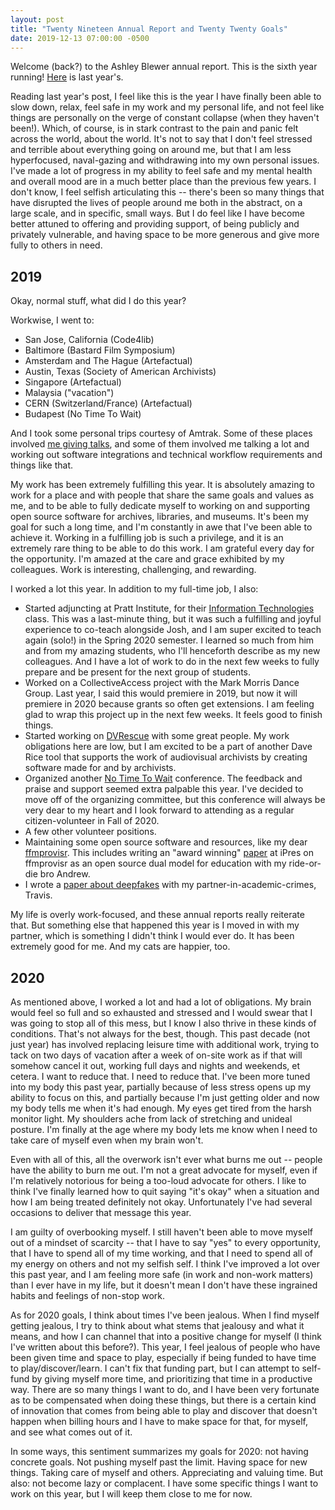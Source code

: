 ```yaml
---
layout: post
title: "Twenty Nineteen Annual Report and Twenty Twenty Goals"
date: 2019-12-13 07:00:00 -0500
---
```


Welcome (back?) to the Ashley Blewer annual report. This is the sixth year running! [Here](https://bits.ashleyblewer.com/blog/2018/12/20/twenty-nineteen-annual-report/) is last year's. 

Reading last year's post, I feel like this is the year I have finally been able to slow down, relax, feel safe in my work and my personal life, and not feel like things are personally on the verge of constant collapse (when they haven't been!). Which, of course, is in stark contrast to the pain and panic felt across the world, about the world. It's not to say that I don't feel stressed and terrible about everything going on around me, but that I am less hyperfocused, naval-gazing and withdrawing into my own personal issues. I've made a lot of progress in my ability to feel safe and my mental health and overall mood are in a much better place than the previous few years. I don't know, I feel selfish articulating this -- there's been so many things that have disrupted the lives of people around me both in the abstract, on a large scale, and in specific, small ways. But I do feel like I have become better attuned to offering and providing support, of being publicly and privately vulnerable, and having space to be more generous and give more fully to others in need.

## 2019

Okay, normal stuff, what did I do this year?

Workwise, I went to:
- San Jose, California (Code4lib)
- Baltimore (Bastard Film Symposium)
- Amsterdam and The Hague (Artefactual)
- Austin, Texas (Society of American Archivists)
- Singapore (Artefactual)
- Malaysia ("vacation")
- CERN (Switzerland/France) (Artefactual)
- Budapest (No Time To Wait)

And I took some personal trips courtesy of Amtrak. Some of these places involved [me giving talks](https://bits.ashleyblewer.com/talks/), and some of them involved me talking a lot and working out software integrations and technical workflow requirements and things like that.

My work has been extremely fulfilling this year. It is absolutely amazing to work for a place and with people that share the same goals and values as me, and to be able to fully dedicate myself to working on and supporting open source software for archives, libraries, and museums. It's been my goal for such a long time, and I'm constantly in awe that I've been able to achieve it. Working in a fulfilling job is such a privilege, and it is an extremely rare thing to be able to do this work. I am grateful every day for the opportunity. I'm amazed at the care and grace exhibited by my colleagues. Work is interesting, challenging, and rewarding. 

I worked a lot this year. In addition to my full-time job, I also:
- Started adjuncting at Pratt Institute, for their [Information Technologies](https://github.com/hadro/654fa19) class. This was a last-minute thing, but it was such a fulfilling and joyful experience to co-teach alongside Josh, and I am super excited to teach again (solo!) in the Spring 2020 semester. I learned so much from him and from my amazing students, who I'll henceforth describe as my new colleagues. And I have a lot of work to do in the next few weeks to fully prepare and be present for the next group of students.
- Worked on a CollectiveAccess project with the Mark Morris Dance Group. Last year, I said this would premiere in 2019, but now it will premiere in 2020 because grants so often get extensions. I am feeling glad to wrap this project up in the next few weeks. It feels good to finish things.
- Started working on [DVRescue](https://www.mipops.org/dvrescue/) with some great people. My work obligations here are low, but I am excited to be a part of another Dave Rice tool that supports the work of audiovisual archivists by creating software made for and by archivists.
- Organized another [No Time To Wait](https://mediaarea.net/NoTimeToWait4) conference. The feedback and praise and support seemed extra palpable this year. I've decided to move off of the organizing committee, but this conference will always be very dear to my heart and I look forward to attending as a regular citizen-volunteer in Fall of 2020.
- A few other volunteer positions.
- Maintaining some open source software and resources, like my dear [ffmprovisr](https://amiaopensource.github.io/ffmprovisr/). This includes writing an "award winning" [paper](https://bits.ashleyblewer.com/talks/) at iPres on ffmprovisr as an open source dual model for education with my ride-or-die bro Andrew.
- I wrote a [paper about deepfakes](https://www.degruyter.com/downloadpdf/j/opis.2019.3.issue-1/opis-2019-0003/opis-2019-0003.pdf) with my partner-in-academic-crimes, Travis.

My life is overly work-focused, and these annual reports really reiterate that. But something else that happened this year is I moved in with my partner, which is something I didn't think I would ever do. It has been extremely good for me. And my cats are happier, too.

## 2020

As mentioned above, I worked a lot and had a lot of obligations. My brain would feel so full and so exhausted and stressed and I would swear that I was going to stop all of this mess, but I know I also thrive in these kinds of conditions. That's not always for the best, though. This past decade (not just year) has involved replacing leisure time with additional work, trying to tack on two days of vacation after a week of on-site work as if that will somehow cancel it out, working full days and nights and weekends, et cetera. I want to reduce that. I need to reduce that. I've been more tuned into my body this past year, partially because of less stress opens up my ability to focus on this, and partially because I'm just getting older and now my body tells me when it's had enough. My eyes get tired from the harsh monitor light. My shoulders ache from lack of stretching and unideal posture. I'm finally at the age where my body lets me know when I need to take care of myself even when my brain won't.

Even with all of this, all the overwork isn't ever what burns me out -- people have the ability to burn me out. I'm not a great advocate for myself, even if I'm relatively notorious for being a too-loud advocate for others. I like to think I've finally learned how to quit saying "it's okay" when a situation and how I am being treated definitely not okay. Unfortunately I've had several occasions to deliver that message this year.

I am guilty of overbooking myself. I still haven't been able to move myself out of a mindset of scarcity -- that I have to say "yes" to every opportunity, that I have to spend all of my time working, and that I need to spend all of my energy on others and not my selfish self. I think I've improved a lot over this past year, and I am feeling more safe (in work and non-work matters) than I ever have in my life, but it doesn't mean I don't have these ingrained habits and feelings of non-stop work.

As for 2020 goals, I think about times I've been jealous. When I find myself getting jealous, I try to think about what stems that jealousy and what it means, and how I can channel that into a positive change for myself (I think I've written about this before?). This year, I feel jealous of people who have been given time and space to play, especially if being funded to have time to play/discover/learn. I can't fix that funding part, but I can attempt to self-fund by giving myself more time, and prioritizing that time in a productive way. There are so many things I want to do, and I have been very fortunate as to be compensated when doing these things, but there is a certain kind of innovation that comes from being able to play and discover that doesn't happen when billing hours and I have to make space for that, for myself, and see what comes out of it.

In some ways, this sentiment summarizes my goals for 2020: not having concrete goals. Not pushing myself past the limit. Having space for new things. Taking care of myself and others. Appreciating and valuing time. But also: not become lazy or complacent. I have some specific things I want to work on this year, but I will keep them close to me for now.